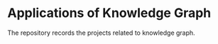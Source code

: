 # Applications of Knowledge Graph


The repository records the projects related to knowledge graph.



